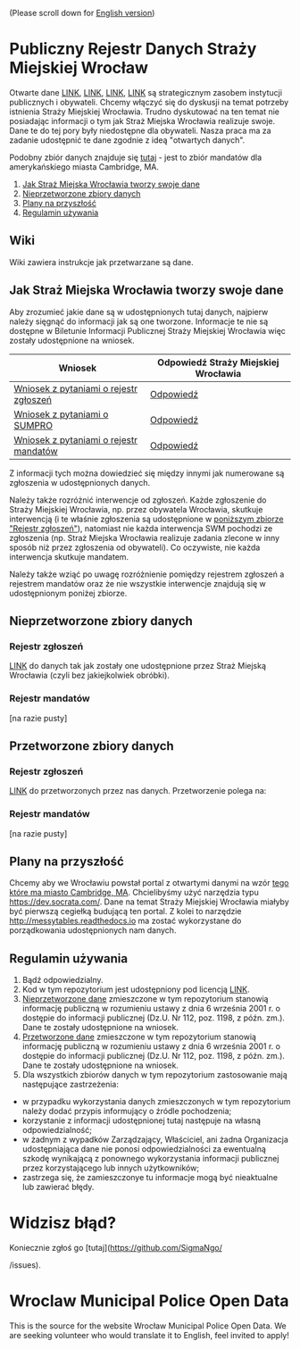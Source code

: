 (Please scroll down for [English version](#wroclaw-municipal-police-open-data))
# Publiczny Rejestr Danych Straży Miejskiej Wrocław

Otwarte dane [LINK](https://project-open-data.cio.gov/principles/), [LINK](http://www.opendatapolicies.org/browse/), [LINK](https://sunlightfoundation.com/2015/10/01/why-should-cities-have-an-open-data-policy/), [LINK](https://www.youtube.com/watch?v=ObrlsMA7c3M) są strategicznym zasobem instytucji publicznych i obywateli. Chcemy włączyć się do dyskusji na temat potrzeby istnienia Straży Miejskiej Wrocławia. Trudno dyskutować na ten temat nie posiadając informacji o tym jak Straż Miejska Wrocławia realizuje swoje. Dane te do tej pory były niedostępne dla obywateli. Nasza praca ma za zadanie udostępnić te dane zgodnie z ideą "otwartych danych".

Podobny zbiór danych znajduje się [tutaj](https://data.cambridgema.gov/Traffic-Parking-and-Transportation/Cambridge-Parking-Tickets/vnxa-cuyr) - jest to zbiór mandatów dla amerykańskiego miasta Cambridge, MA.

1. [Jak Straż Miejska Wrocławia tworzy swoje dane](#jak-smw-tworzy-swoje-dane)
1. [Nieprzetworzone zbiory danych](#nieprzetworzone-zbiory-danych)
1. [Plany na przyszłość](#plany-na-przysz%C5%82o%C5%9B%C4%87)
1. [Regulamin używania](#regulamin-u%C5%BCywania-udost%C4%99pnianych-tutaj-danych)

## Wiki

Wiki zawiera instrukcje jak przetwarzane są dane.

## Jak Straż Miejska Wrocławia tworzy swoje dane

Aby zrozumieć jakie dane są w udostępnionych tutaj danych, najpierw należy sięgnąć do informacji jak są one tworzone. Informacje te nie są dostępne w Biletunie Informacji Publicznej Straży Miejskiej Wrocławia więc zostały udostępnione na wniosek.

|Wniosek        |Odpowiedź Straży Miejskiej Wrocławia |
| ------------- | ------------- |
|[Wniosek z pytaniami o rejestr zgłoszeń](requestForData/wniosek_rejestr_zgloszen.txt "z dnia 19 kwietnia 2018")|[Odpowiedź](requestForData/odpowiedz_rejestr_zgloszen.gif "z dnia 27 kwietnia 2018")|
|[Wniosek z pytaniami o SUMPRO](requestForData/wniosek_sumpro.txt "z dnia 28 kwietnia 2018")|[Odpowiedź](requestForData/odpowiedz_sumpro.gif "z dnia 11 maja 2018")|
|[Wniosek z pytaniami o rejestr mandatów](requestForData/wniosek_rejestr_mandatow.txt "z dnia 15 maja 2018")|[Odpowiedź](requestForData/odpowiedz_rejestr_mandatow.gif "z dnia 25 maja 2018")|

Z informacji tych można dowiedzieć się między innymi jak numerowane są zgłoszenia w udostępnionych danych.

Należy także rozróżnić interwencje od zgłoszeń. Każde zgłoszenie do Straży Miejskiej Wrocławia, np. przez obywatela Wrocławia, skutkuje interwencją (i te właśnie zgłoszenia są udostępnione w [poniższym zbiorze "Rejestr zgłoszeń"](#rejestr-zg%C5%82osze%C5%84)), natomiast nie każda interwencja SWM pochodzi ze zgłoszenia (np. Straż Miejska Wrocławia realizuje zadania zlecone w inny sposób niż przez zgłoszenia od obywateli). Co oczywiste, nie każda interwencja skutkuje mandatem.

Należy także wziąć po uwagę rozróżnienie pomiędzy rejestrem zgłoszeń a rejestrem mandatów oraz że nie wszystkie interwencje znajdują się w udostępnionym poniżej zbiorze.

## Nieprzetworzone zbiory danych

### Rejestr zgłoszeń

[LINK](rawData/rawData.md) do danych tak jak zostały one udostępnione przez Straż Miejską Wrocławia (czyli bez jakiejkolwiek obróbki).

### Rejestr mandatów

[na razie pusty]

## Przetworzone zbiory danych

### Rejestr zgłoszeń

[LINK](transformedData/transformedData.md) do przetworzonych przez nas danych. Przetworzenie polega na:

### Rejestr mandatów

[na razie pusty]

## Plany na przyszłość

Chcemy aby we Wrocławiu powstał portal z otwartymi danymi na wzór [tego które ma miasto Cambridge, MA](http://www.cambridgema.gov/departments/opendata). Chcielibyśmy użyć narzędzia typu https://dev.socrata.com/. Dane na temat Straży Miejskiej Wrocławia miałyby być pierwszą cegiełką budującą ten portal. Z kolei to narzędzie http://messytables.readthedocs.io ma zostać wykorzystane do porządkowania udostępnionych nam danych.

## Regulamin używania

1. Bądź odpowiedzialny.
1. Kod w tym repozytorium jest udostępniony pod licencją [LINK](/LICENSE.md).
1. [Nieprzetworzone dane](rawData/rawData.md) zmieszczone w tym repozytorium stanowią informację publiczną w rozumieniu ustawy z dnia 6 września 2001 r. o dostępie do informacji publicznej (Dz.U. Nr 112, poz. 1198, z późn. zm.). Dane te zostały udostępnione na wniosek.
1. [Przetworzone dane](transformedData/transformedData.md) zmieszczone w tym repozytorium stanowią informację publiczną w rozumieniu ustawy z dnia 6 września 2001 r. o dostępie do informacji publicznej (Dz.U. Nr 112, poz. 1198, z późn. zm.). Dane te zostały udostępnione na wniosek.
1. Dla wszystkich zbiorów danych w tym repozytorium zastosowanie mają następujące zastrzeżenia:
* w przypadku wykorzystania danych zmieszczonych w tym repozytorium należy dodać przypis informujący o źródle pochodzenia;
* korzystanie z informacji udostępnionej tutaj następuje na własną odpowiedzialność;
* w żadnym z wypadków Zarządzający, Właściciel, ani żadna Organizacja udostępniająca dane nie ponosi odpowiedzialności za ewentualną szkodę wynikającą z ponownego wykorzystania informacji publicznej przez korzystającego lub innych użytkowników;
* zastrzega się, że zamieszczonye tu informacje mogą być nieaktualne lub zawierać błędy.

# Widzisz błąd?

Koniecznie zgłoś go [tutaj](https://github.com/SigmaNgo/

/issues).

# Wroclaw Municipal Police Open Data
This is the source for the website Wrocław Municipal Police Open Data. We are seeking volunteer who would translate it to English, feel invited to apply!
